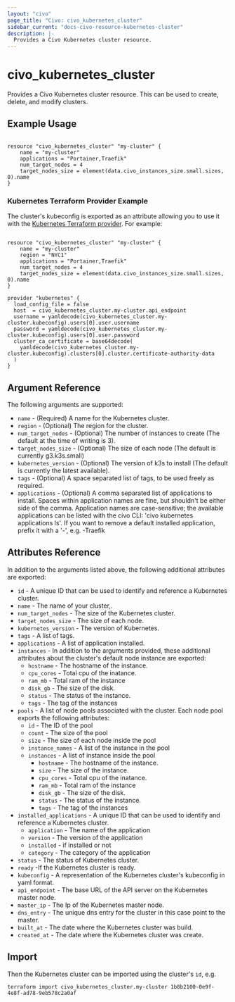 ```yaml
---
layout: "civo"
page_title: "Civo: civo_kubernetes_cluster"
sidebar_current: "docs-civo-resource-kubernetes-cluster"
description: |-
  Provides a Civo Kubernetes cluster resource.
---
```


# civo\_kubernetes\_cluster

Provides a Civo Kubernetes cluster resource. This can be used to create, delete, and modify clusters.

## Example Usage

```hcl

resource "civo_kubernetes_cluster" "my-cluster" {
    name = "my-cluster"
    applications = "Portainer,Traefik"
    num_target_nodes = 4
    target_nodes_size = element(data.civo_instances_size.small.sizes, 0).name
}
```

### Kubernetes Terraform Provider Example

The cluster's kubeconfig is exported as an attribute allowing you to use it with the [Kubernetes Terraform provider](https://www.terraform.io/docs/providers/kubernetes/index.html). For example:

```hcl

resource "civo_kubernetes_cluster" "my-cluster" {
    name = "my-cluster"
    region = "NYC1"
    applications = "Portainer,Traefik"
    num_target_nodes = 4
    target_nodes_size = element(data.civo_instances_size.small.sizes, 0).name
}

provider "kubernetes" {
  load_config_file = false
  host  = civo_kubernetes_cluster.my-cluster.api_endpoint
  username = yamldecode(civo_kubernetes_cluster.my-cluster.kubeconfig).users[0].user.username
  password = yamldecode(civo_kubernetes_cluster.my-cluster.kubeconfig).users[0].user.password
  cluster_ca_certificate = base64decode(
    yamldecode(civo_kubernetes_cluster.my-cluster.kubeconfig).clusters[0].cluster.certificate-authority-data
  )
}
```

## Argument Reference

The following arguments are supported:

* `name` - (Required) A name for the Kubernetes cluster.
* `region` - (Optional) The region for the cluster.
* `num_target_nodes` - (Optional) The number of instances to create (The default at the time of writing is 3).
* `target_nodes_size` - (Optional) The size of each node (The default is currently g3.k3s.small)
* `kubernetes_version` - (Optional) The version of k3s to install (The default is currently the latest available).
* `tags` - (Optional) A space separated list of tags, to be used freely as required.
* `applications` - (Optional) A comma separated list of applications to install. Spaces within application names are fine, but shouldn't be either side of the comma. Application names are case-sensitive; the available applications can be listed with the civo CLI: 'civo kubernetes applications ls'. If you want to remove a default installed application, prefix it with a '-', e.g. -Traefik

## Attributes Reference

In addition to the arguments listed above, the following additional attributes are exported:

* `id` - A unique ID that can be used to identify and reference a Kubernetes cluster.
* `name` - The name of your cluster,.
* `num_target_nodes` - The size of the Kubernetes cluster.
* `target_nodes_size` - The size of each node.
* `kubernetes_version` - The version of Kubernetes.
* `tags` - A list of tags.
* `applications` - A list of application installed.
* `instances` - In addition to the arguments provided, these additional attributes about the cluster's default node instance are exported:
    - `hostname` - The hostname of the instance.
    - `cpu_cores` - Total cpu of the inatance.
    - `ram_mb` - Total ram of the instance
    - `disk_gb` - The size of the disk.
    - `status` - The status of the instance.
    - `tags` - The tag of the instances
* `pools` - A list of node pools associated with the cluster. Each node pool exports the following attributes:
    - `id` - The ID of the pool
    - `count` - The size of the pool
    - `size` - The size of each node inside the pool
    - `instance_names` - A list of the instance in the pool
    * `instances` - A list of instance inside the pool
        - `hostname` - The hostname of the instance.
        - `size` - The size of the instance.
        - `cpu_cores` - Total cpu of the inatance.
        - `ram_mb` - Total ram of the instance
        - `disk_gb` - The size of the disk.
        - `status` - The status of the instance.
        - `tags` - The tag of the instances 
* `installed_applications` - A unique ID that can be used to identify and reference a Kubernetes cluster.
    - `application` - The name of the application
    - `version` - The version of the application
    - `installed` - if installed or not
    - `category` - The category of the application
* `status` - The status of Kubernetes cluster.
* `ready` -If the Kubernetes cluster is ready.
* `kubeconfig` - A representation of the Kubernetes cluster's kubeconfig in yaml format.
* `api_endpoint` - The base URL of the API server on the Kubernetes master node.
* `master_ip` - The Ip of the Kubernetes master node.
* `dns_entry` - The unique dns entry for the cluster in this case point to the master.
* `built_at` - The date where the Kubernetes cluster was build.
* `created_at` - The date where the Kubernetes cluster was create.


## Import

Then the Kubernetes cluster can be imported using the cluster's `id`, e.g.

```
terraform import civo_kubernetes_cluster.my-cluster 1b8b2100-0e9f-4e8f-ad78-9eb578c2a0af
```
